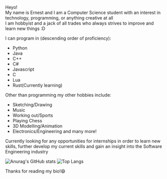 Heyo!  
My name is Ernest and I am a Computer Science student with an interest in technology, programming, or anything creative at all  
I am hobbyist and a jack of all trades who always strives to improve and learn new things :D  
  
I can program in (descending order of proficiency):
- Python
- Java
- C++
- C#
- Javascript
- C
- Lua
- Rust(Currently learning)
  
  
Other than programming my other hobbies include:
- Sketching/Drawing
- Music
- Working out/Sports
- Playing Chess
- 3D Modelling/Animation
- Electronics/Engineering
and many more!
  
 
Currently looking for any opportunities for internships in order to learn new skills, further develop my current skills and gain an insight into the Software Engineering industry

![Anurag's GitHub stats](https://github-readme-stats.vercel.app/api?username=Ernest326&&compact=trueshow_icons=true&theme=radical)
![Top Langs](https://github-readme-stats.vercel.app/api/top-langs/?username=Ernest326&compact=true&theme=radical)
  
Thanks for reading my bio!😄

<!--
<img src=https://niamhshaw.ie/wp-content/uploads/2021/05/Patreon-Button.png href=https://www.patreon.com/Ernest326></img>
-->

<!--
**Ernest326/Ernest326** is a ✨ _special_ ✨ repository because its `README.md` (this file) appears on your GitHub profile.

Here are some ideas to get you started:

- 🔭 I’m currently working on ...
- 🌱 I’m currently learning ...
- 👯 I’m looking to collaborate on ...
- 🤔 I’m looking for help with ...
- 💬 Ask me about ...
- 📫 How to reach me: ...
- 😄 Pronouns: ...
- ⚡ Fun fact: ...
-->
